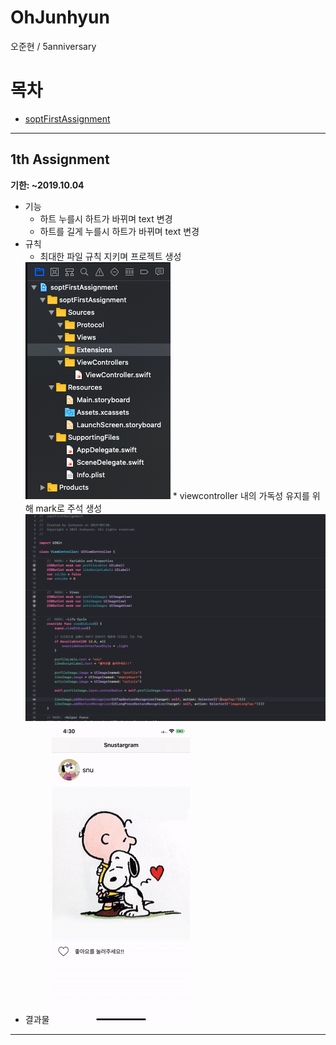 # OhJunhyun
오준현 / 5anniversary

# 목차
* [soptFirstAssignment](#1차과제)

***

## 1th Assignment

__기한: ~2019.10.04__

* 기능
    * 하트 누를시 하트가 바뀌며 text 변경
    * 하트를 길게 누를시 하트가 바뀌며 text 변경
* 규칙
    * 최대한 파일 규칙 지키며 프로젝트 생성
    <img src="./Readme/firstAssingmentFileSystem.png">
    * viewcontroller 내의 가독성 유지를 위해 mark로 주석 생성
    <img src="./Readme/firstAssingmentComment.png">
* 결과물
    <img src="./Readme/firstAssignmentResultGif.gif">


***
